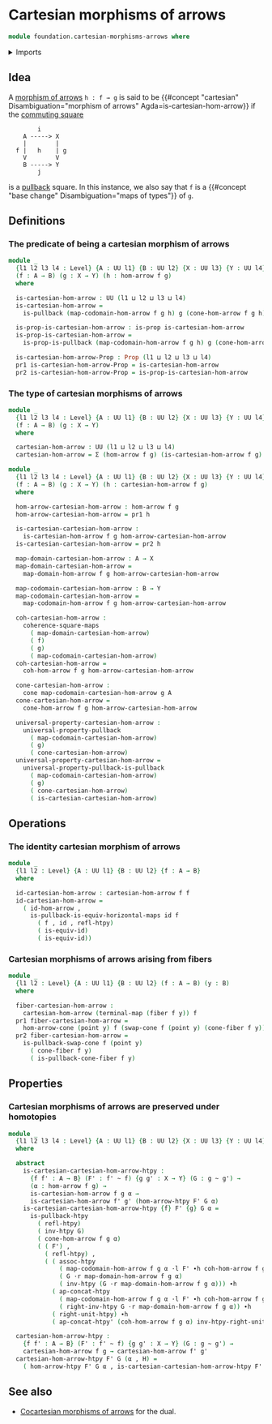 # Cartesian morphisms of arrows

```agda
module foundation.cartesian-morphisms-arrows where
```

<details><summary>Imports</summary>

```agda
open import foundation.action-on-identifications-functions
open import foundation.cones-over-cospan-diagrams
open import foundation.dependent-pair-types
open import foundation.equivalences
open import foundation.fibers-of-maps
open import foundation.function-types
open import foundation.identity-types
open import foundation.morphisms-arrows
open import foundation.pullbacks
open import foundation.unit-type
open import foundation.universe-levels
open import foundation.whiskering-homotopies-composition

open import foundation-core.commuting-squares-of-maps
open import foundation-core.homotopies
open import foundation-core.propositions
open import foundation-core.universal-property-pullbacks
```

</details>

## Idea

A [morphism of arrows](foundation.morphisms-arrows.md) `h : f → g` is said to be
{{#concept "cartesian" Disambiguation="morphism of arrows" Agda=is-cartesian-hom-arrow}}
if the [commuting square](foundation-core.commuting-squares-of-maps.md)

```text
        i
    A -----> X
    |        |
  f |   h    | g
    V        V
    B -----> Y
        j
```

is a [pullback](foundation.pullbacks.md) square. In this instance, we also say
that `f` is a {{#concept "base change" Disambiguation="maps of types"}} of `g`.

## Definitions

### The predicate of being a cartesian morphism of arrows

```agda
module _
  {l1 l2 l3 l4 : Level} {A : UU l1} {B : UU l2} {X : UU l3} {Y : UU l4}
  (f : A → B) (g : X → Y) (h : hom-arrow f g)
  where

  is-cartesian-hom-arrow : UU (l1 ⊔ l2 ⊔ l3 ⊔ l4)
  is-cartesian-hom-arrow =
    is-pullback (map-codomain-hom-arrow f g h) g (cone-hom-arrow f g h)

  is-prop-is-cartesian-hom-arrow : is-prop is-cartesian-hom-arrow
  is-prop-is-cartesian-hom-arrow =
    is-prop-is-pullback (map-codomain-hom-arrow f g h) g (cone-hom-arrow f g h)

  is-cartesian-hom-arrow-Prop : Prop (l1 ⊔ l2 ⊔ l3 ⊔ l4)
  pr1 is-cartesian-hom-arrow-Prop = is-cartesian-hom-arrow
  pr2 is-cartesian-hom-arrow-Prop = is-prop-is-cartesian-hom-arrow
```

### The type of cartesian morphisms of arrows

```agda
module _
  {l1 l2 l3 l4 : Level} {A : UU l1} {B : UU l2} {X : UU l3} {Y : UU l4}
  (f : A → B) (g : X → Y)
  where

  cartesian-hom-arrow : UU (l1 ⊔ l2 ⊔ l3 ⊔ l4)
  cartesian-hom-arrow = Σ (hom-arrow f g) (is-cartesian-hom-arrow f g)

module _
  {l1 l2 l3 l4 : Level} {A : UU l1} {B : UU l2} {X : UU l3} {Y : UU l4}
  (f : A → B) (g : X → Y) (h : cartesian-hom-arrow f g)
  where

  hom-arrow-cartesian-hom-arrow : hom-arrow f g
  hom-arrow-cartesian-hom-arrow = pr1 h

  is-cartesian-cartesian-hom-arrow :
    is-cartesian-hom-arrow f g hom-arrow-cartesian-hom-arrow
  is-cartesian-cartesian-hom-arrow = pr2 h

  map-domain-cartesian-hom-arrow : A → X
  map-domain-cartesian-hom-arrow =
    map-domain-hom-arrow f g hom-arrow-cartesian-hom-arrow

  map-codomain-cartesian-hom-arrow : B → Y
  map-codomain-cartesian-hom-arrow =
    map-codomain-hom-arrow f g hom-arrow-cartesian-hom-arrow

  coh-cartesian-hom-arrow :
    coherence-square-maps
      ( map-domain-cartesian-hom-arrow)
      ( f)
      ( g)
      ( map-codomain-cartesian-hom-arrow)
  coh-cartesian-hom-arrow =
    coh-hom-arrow f g hom-arrow-cartesian-hom-arrow

  cone-cartesian-hom-arrow :
    cone map-codomain-cartesian-hom-arrow g A
  cone-cartesian-hom-arrow =
    cone-hom-arrow f g hom-arrow-cartesian-hom-arrow

  universal-property-cartesian-hom-arrow :
    universal-property-pullback
      ( map-codomain-cartesian-hom-arrow)
      ( g)
      ( cone-cartesian-hom-arrow)
  universal-property-cartesian-hom-arrow =
    universal-property-pullback-is-pullback
      ( map-codomain-cartesian-hom-arrow)
      ( g)
      ( cone-cartesian-hom-arrow)
      ( is-cartesian-cartesian-hom-arrow)
```

## Operations

### The identity cartesian morphism of arrows

```agda
module _
  {l1 l2 : Level} {A : UU l1} {B : UU l2} {f : A → B}
  where

  id-cartesian-hom-arrow : cartesian-hom-arrow f f
  id-cartesian-hom-arrow =
    ( id-hom-arrow ,
      is-pullback-is-equiv-horizontal-maps id f
        ( f , id , refl-htpy)
        ( is-equiv-id)
        ( is-equiv-id))
```

### Cartesian morphisms of arrows arising from fibers

```agda
module _
  {l1 l2 : Level} {A : UU l1} {B : UU l2} (f : A → B) (y : B)
  where

  fiber-cartesian-hom-arrow :
    cartesian-hom-arrow (terminal-map (fiber f y)) f
  pr1 fiber-cartesian-hom-arrow =
    hom-arrow-cone (point y) f (swap-cone f (point y) (cone-fiber f y))
  pr2 fiber-cartesian-hom-arrow =
    is-pullback-swap-cone f (point y)
      ( cone-fiber f y)
      ( is-pullback-cone-fiber f y)
```

## Properties

### Cartesian morphisms of arrows are preserved under homotopies

```agda
module _
  {l1 l2 l3 l4 : Level} {A : UU l1} {B : UU l2} {X : UU l3} {Y : UU l4}
  where

  abstract
    is-cartesian-cartesian-hom-arrow-htpy :
      {f f' : A → B} (F' : f' ~ f) {g g' : X → Y} (G : g ~ g') →
      (α : hom-arrow f g) →
      is-cartesian-hom-arrow f g α →
      is-cartesian-hom-arrow f' g' (hom-arrow-htpy F' G α)
    is-cartesian-cartesian-hom-arrow-htpy {f} F' {g} G α =
      is-pullback-htpy
        ( refl-htpy)
        ( inv-htpy G)
        ( cone-hom-arrow f g α)
        ( ( F') ,
          ( refl-htpy) ,
          ( ( assoc-htpy
              ( map-codomain-hom-arrow f g α ·l F' ∙h coh-hom-arrow f g α)
              ( G ·r map-domain-hom-arrow f g α)
              ( inv-htpy (G ·r map-domain-hom-arrow f g α))) ∙h
            ( ap-concat-htpy
              ( map-codomain-hom-arrow f g α ·l F' ∙h coh-hom-arrow f g α)
              ( right-inv-htpy G ·r map-domain-hom-arrow f g α)) ∙h
            ( right-unit-htpy) ∙h
            ( ap-concat-htpy' (coh-hom-arrow f g α) inv-htpy-right-unit-htpy)))

  cartesian-hom-arrow-htpy :
    {f f' : A → B} (F' : f' ~ f) {g g' : X → Y} (G : g ~ g') →
    cartesian-hom-arrow f g → cartesian-hom-arrow f' g'
  cartesian-hom-arrow-htpy F' G (α , H) =
    ( hom-arrow-htpy F' G α , is-cartesian-cartesian-hom-arrow-htpy F' G α H)
```

## See also

- [Cocartesian morphisms of arrows](synthetic-homotopy-theory.cocartesian-morphisms-arrows.md)
  for the dual.
